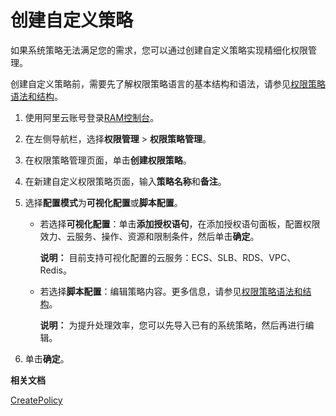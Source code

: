 # 创建自定义策略

如果系统策略无法满足您的需求，您可以通过创建自定义策略实现精细化权限管理。

创建自定义策略前，需要先了解权限策略语言的基本结构和语法，请参见[权限策略语法和结构](/cn.zh-CN/权限策略管理/权限策略语言/权限策略语法和结构.md)。

1.  使用阿里云账号登录[RAM控制台](https://ram.console.aliyun.com/)。

2.  在左侧导航栏，选择**权限管理** \> **权限策略管理**。

3.  在权限策略管理页面，单击**创建权限策略**。

4.  在新建自定义权限策略页面，输入**策略名称**和**备注**。

5.  选择**配置模式**为**可视化配置**或**脚本配置**。

    -   若选择**可视化配置**：单击**添加授权语句**，在添加授权语句面板，配置权限效力、云服务、操作、资源和限制条件，然后单击**确定**。

        **说明：** 目前支持可视化配置的云服务：ECS、SLB、RDS、VPC、Redis。

    -   若选择**脚本配置**：编辑策略内容。更多信息，请参见[权限策略语法和结构](/cn.zh-CN/权限策略管理/权限策略语言/权限策略语法和结构.md)。

        **说明：** 为提升处理效率，您可以先导入已有的系统策略，然后再进行编辑。

6.  单击**确定**。


**相关文档**  


[CreatePolicy](/cn.zh-CN/API参考/API参考（RAM）/权限策略管理接口/CreatePolicy.md)

